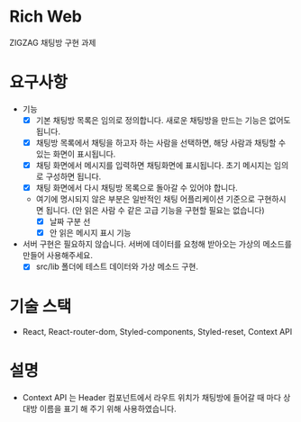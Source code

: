 # Rich Web

ZIGZAG 채팅방 구현 과제 

# 요구사항
* 기능
    * [X] 기본 채팅방 목록은 임의로 정의합니다. 새로운 채팅방을 만드는 기능은 없어도 됩니다.
    * [X] 채팅방 목록에서 채팅을 하고자 하는 사람을 선택하면, 해당 사람과 채팅할 수 있는 화면이 표시됩니다.
    * [X] 채팅 화면에서 메시지를 입력하면 채팅화면에 표시됩니다. 초기 메시지는 임의로 구성하면 됩니다.
    * [X] 채팅 화면에서 다시 채팅방 목록으로 돌아갈 수 있어야 합니다.
    * 여기에 명시되지 않은 부분은 일반적인 채팅 어플리케이션 기준으로 구현하시면 됩니다. (안 읽은 사람 수 같은 고급 기능을 구현할 필요는 없습니다)
        * [X] 날짜 구분 선
        * [X] 안 읽은 메시지 표시 기능 
* 서버 구현은 필요하지 않습니다. 서버에 데이터를 요청해 받아오는 가상의 메소드를 만들어 사용해주세요.
    * [X] src/lib 폴더에 테스트 데이터와 가상 메소드 구현.

# 기술 스택
* React, React-router-dom, Styled-components, Styled-reset, Context API

# 설명
* Context API 는 Header 컴포넌트에서 라우트 위치가 채팅방에 들어갈 때 마다 상대방 이름을 표기 해 주기 위해 사용하였습니다.
